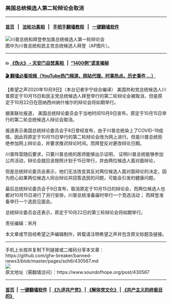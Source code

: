 ### 美国总统候选人第二轮辩论会取消 
------------------------

#### [首页](https://github.com/gfw-breaker/banned-news3/blob/master/README.md) &nbsp;&nbsp;|&nbsp;&nbsp; [法轮功真相](https://github.com/begood0513/basic/blob/master/README.md)  &nbsp;&nbsp;|&nbsp;&nbsp; [手把手翻墙教程](https://github.com/gfw-breaker/guides/wiki)  &nbsp;&nbsp;|&nbsp;&nbsp; [一键翻墙软件](https://github.com/gfw-breaker/nogfw/blob/master/README.md)  



<div><img alt="川普总统和拜登参加美总统候选人第一轮辩论会" src="https://img.soundofhope.org/2020-09/1601454585242.jpg"/>
<br/><figcaption class="caption">
 图中为川普总统和民主党总统候选人拜登（AP图片）。
</figcaption></div><hr/>

#### 💥 [《伪火》 - 天安门自焚真相 ](http://158.247.195.190:10000/videos/blog/weihuo.html)&nbsp; |&nbsp; [“1400例”谎言揭秘  ](http://158.247.195.190:10000/videos/blog/jiexi1400.html)

#### [ 🎬  翻墙必看视频（YouTube热门频道、网站代理、时事热点、历史事件 ...）](https://github.com/gfw-breaker/links/blob/master/banned.md)

<div><div class="Content__Wrapper sc-1bvya0-0 grZQxZ">
 <p class="meta-top">
  <span class="meta">
   【希望之声2020年10月9日】（本台记者宇宁综合编译）
  </span>
  美国共和党总统候选人川普原定于10月15日和民主党总统候选人拜登举行的第二轮辩论会被取消，但是原定于10月22日在田纳西州纳什维尔的辩论会将如期举行。
 </p>
 <p>
  据美联社报道， 美国总统辩论委员会于当地时间10月9日宣布，原定于10月15日举行的第二轮总统候选人辩论会取消。
 </p>
 <div class="AD_Embed__Wrap-sc-1xslmin-0 igMuqX module desktop">
  <div>
  </div>
 </div>
 <p>
  报道表示美国总统辩论委员会于8日曾经宣布，由于川普总统染上了COVID-19疫情，因此将原定于10月15日举行的第二轮辩论会改为网上进行。但是川普总统拒绝参加网上辩论会，并要求推迟辩论时间。而拜登反对更改辩论日期。
 </p>
 <p>
  川普阵营随后要求，只要川普总统的医师能够出示证明， 证明川普总统能够参加公共活动，辩论会就应该按照计划于15日举行，并由两位候选人面对面辩论，
 </p>
 <p>
  但是总统辩论委员会表示，他们无法改变其反对两位候选人面对面辩论的决定，因为担心如果两位候选人同台辩论并回答选民的问题，可能会引发的健康问题。
 </p>
 <p>
  最后总统辩论委员会于9日宣布，取消原定于10月15日的辩论会，而两位候选人也都对10月15日进行了另行安排，川普总统准备届时举行一个竞选活动； 而拜登准备举行一个选民见面会。
 </p>
 <p>
  总统辩论委员会还表示，原定于10月22日的第三轮辩论会将如期举行。
 </p>
 <p class="meta-btm">
  责任编辑：宋月
 </p>
 <p class="meta-btm">
  本文章或节目经希望之声编辑制作，转载请注明希望之声并包含原文标题及链接。
 </p>
</div>
</div>
<hr/>
手机上长按并复制下列链接或二维码分享本文章：<br/>
https://github.com/gfw-breaker/banned-news3/blob/master/pages/soh6/430567.md <br/>
<a href='https://github.com/gfw-breaker/banned-news3/blob/master/pages/soh6/430567.md'><img src='https://github.com/gfw-breaker/banned-news3/blob/master/pages/soh6/430567.md.png'/></a> <br/>
原文地址（需翻墙访问）：https://www.soundofhope.org/post/430567


------------------------
#### [首页](https://github.com/gfw-breaker/banned-news3/blob/master/README.md) &nbsp;|&nbsp; [一键翻墙软件](https://github.com/gfw-breaker/nogfw/blob/master/README.md) &nbsp;| [《九评共产党》](https://github.com/gfw-breaker/9ping.md/blob/master/README.md#九评之一评共产党是什么) | [《解体党文化》](https://github.com/gfw-breaker/jtdwh.md/blob/master/README.md) | [《共产主义的终极目的》](https://github.com/gfw-breaker/gczydzjmd.md/blob/master/README.md)


<img src='http://gfw-breaker.win/banned-news3/pages/soh6/430567.md' width='0px' height='0px'/>